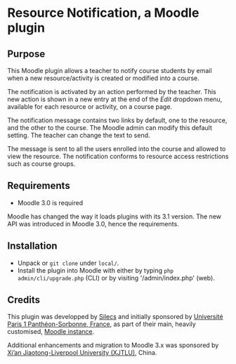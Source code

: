 # Resource Notification, a Moodle plugin

## Purpose

This Moodle plugin allows a teacher to notify course students by email when a new resource/activity 
is created or modified into a course.

The notification is activated by an action performed by the teacher.
This new action is shown in a new entry at the end of the *Edit* dropdown menu,
available for each resource or activity, on a course page.

The notification message contains two links by default,
one to the resource, and the other to the course.
The Moodle admin can modify this default setting.
The teacher can change the text to send.

The message is sent to all the users enrolled into the course and allowed to view the resource.
The notification conforms to resource access restrictions such as course groups.


## Requirements

* Moodle 3.0 is required

Moodle has changed the way it loads plugins with its 3.1 version.
The new API was introduced in Moodle 3.0, hence the requirements.


## Installation

* Unpack or `git clone` under `local/`.
* Install the plugin into Moodle with either by typing `php admin/cli/upgrade.php` (CLI)
  or by visiting '/admin/index.php' (web).


## Credits

This plugin was developped by [Silecs](http://www.silecs.info)
and initially sponsored by [Université Paris 1 Panthéon-Sorbonne, France](https://www.univ-paris1.fr/),
as part of their main, heavily customised, [Moodle instance](https://cours.univ-paris1.fr/).

Additional enhancements and migration to Moodle 3.x was sponsored by
[Xi’an Jiaotong-Liverpool University (XJTLU)](http://www.xjtlu.edu.cn/en/academics/aec.html), China.

